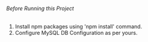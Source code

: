 ###### Before Running this Project
 1. Install npm packages using 'npm install' command.
 2. Configure MySQL DB Configuration as per yours.
 
 
